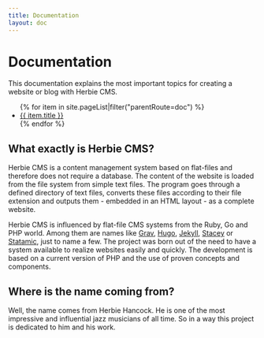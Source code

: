 ```yaml
---
title: Documentation
layout: doc
---
```


# Documentation

This documentation explains the most important topics for creating a website or blog with Herbie CMS.

<ul>
    {% for item in site.pageList|filter("parentRoute=doc") %}
    <li><a href="{{ url(item.route) }}">{{ item.title }}</a></li>
    {% endfor %}
</ul>

## What exactly is Herbie CMS?

Herbie CMS is a content management system based on flat-files and therefore does not require a database.
The content of the website is loaded from the file system from simple text files.
The program goes through a defined directory of text files, converts these files according to their file extension and outputs them - embedded in an HTML layout - as a complete website.

Herbie CMS is influenced by flat-file CMS systems from the Ruby, Go and PHP world. 
Among them are names like [Grav][4], [Hugo][3], [Jekyll][1], [Stacey][5] or [Statamic][2], just to name a few.
The project was born out of the need to have a system available to realize websites easily and quickly.
The development is based on a current version of PHP and the use of proven concepts and components.

## Where is the name coming from?

Well, the name comes from Herbie Hancock.
He is one of the most impressive and influential jazz musicians of all time.
So in a way this project is dedicated to him and his work.

[1]: http://jekyllrb.com
[2]: http://statamic.com
[3]: http://gohugo.io
[4]: http://getgrav.org
[5]: http://www.staceyapp.com
